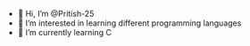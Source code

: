 - 👋 Hi, I’m @Pritish-25
- 👀 I’m interested in learning different programming languages
- 🌱 I’m currently learning C


<!---
Pritish-25/Pritish-25 is a ✨ special ✨ repository because its `README.md` (this file) appears on your GitHub profile.
You can click the Preview link to take a look at your changes.
--->
